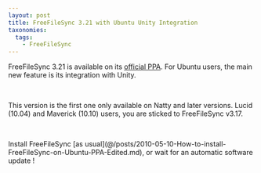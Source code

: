 ```yaml
---
layout: post
title: FreeFileSync 3.21 with Ubuntu Unity Integration
taxonomies: 
  tags: 
    - FreeFileSync
---
```

<p>FreeFileSync 3.21 is available on its <a href="https://launchpad.net/%7Efreefilesync/+archive/ffs">official PPA</a>. For Ubuntu users, the main new feature is its integration with Unity.</p> <br />
<p>This version is the first one only available on Natty and later versions. Lucid (10.04) and Maverick (10.10) users, you are sticked to FreeFileSync v3.17.</p> <br />
<p>Install FreeFileSync [as usual](@/posts/2010-05-10-How-to-install-FreeFileSync-on-Ubuntu-PPA-Edited.md), or wait for an automatic software update !</p>
